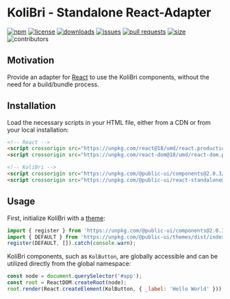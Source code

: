 # KoliBri - Standalone React-Adapter

[![npm](https://img.shields.io/npm/v/@public-ui/react-standalone)](https://www.npmjs.com/package/@public-ui/components)
[![license](https://img.shields.io/npm/l/@public-ui/react-standalone)](https://github.com/public-ui/kolibri/blob/main/LICENSE)
[![downloads](https://img.shields.io/npm/dt/@public-ui/react-standalone)](https://www.npmjs.com/package/@public-ui/react-standalone)
[![issues](https://img.shields.io/github/issues/public-ui/kolibri)](https://github.com/public-ui/kolibri/issues)
[![pull requests](https://img.shields.io/github/issues-pr/public-ui/kolibri)](https://github.com/public-ui/kolibri/pulls)
[![size](https://img.shields.io/bundlephobia/min/@public-ui/react-standalone)](https://bundlephobia.com/result?p=@public-ui/react-standalone)
![contributors](https://img.shields.io/github/contributors/public-ui/kolibri)

## Motivation

Provide an adapter for [React](https://reactjs.org) to use the KoliBri components, without the need for a build/bundle process.

## Installation

Load the necessary scripts in your HTML file, either from a CDN or from your local installation:

```html
<!-- React -->
<script crossorigin src="https://unpkg.com/react@18/umd/react.production.min.js"></script>
<script crossorigin src="https://unpkg.com/react-dom@18/umd/react-dom.production.min.js"></script>

<!-- KoliBri -->
<script crossorigin src="https://unpkg.com/@public-ui/components@2.0.3/dist/kolibri/kolibri.esm.js" type="module"></script>
<script crossorigin src="https://unpkg.com/@public-ui/react-standalone@2.0.3/dist/index.mjs" type="module"></script>
```

## Usage

First, initialize KoliBri with a [theme](https://github.com/public-ui/kolibri/tree/develop/packages/themes):

```ts
import { register } from 'https://unpkg.com/@public-ui/components@2.0.3/dist/esm/index.js';
import { DEFAULT } from 'https://unpkg.com/@public-ui/themes/dist/index.mjs';
register(DEFAULT, []).catch(console.warn);
```

KoliBri components, such as `KolButton`, are globally accessible and can be utilized directly from the global namespace:

```js
const node = document.querySelector('#app');
const root = ReactDOM.createRoot(node);
root.render(React.createElement(KolButton, { _label: 'Hello World' }));
```
